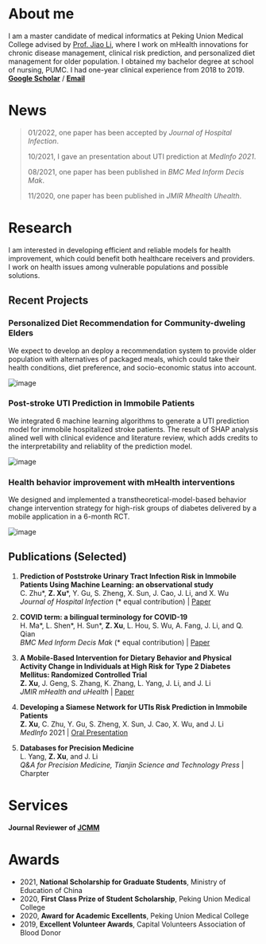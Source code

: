 # About me
I am a master candidate of medical informatics at Peking Union Medical College advised by [Prof. Jiao Li](https://www.researchgate.net/profile/Jiao-Li-56), where I work on mHealth innovations for chronic disease management, clinical risk prediction, and personalized diet management for older population.  I obtained my bachelor degree at school of nursing, PUMC.  I had one-year clinical experience from 2018 to 2019.<br/>
**[Google Scholar](https://scholar.google.com/citations?user=aHrqWiEAAAAJ&hl=zh-CN)** /  **[Email](xu.zidu@imicams.ac.cn)**


# News
 > 01/2022, one paper has been accepted by *Journal of Hospital Infection*.<br/>
 >
 > 10/2021, I gave an presentation about UTI prediction at *MedInfo 2021*.<br/>
 >
 > 08/2021, one paper has been published in *BMC Med Inform Decis Mak*.<br/>
 >
 > 11/2020, one paper has been published in *JMIR Mhealth Uhealth*.<br/>

# Research
I am interested in developing efficient and reliable models for health improvement, which could benefit both healthcare receivers and providers. I work on health issues among vulnerable populations and possible solutions.

## Recent Projects
### Personalized Diet Recommendation for Community-dweling Elders <br/>
We expect to develop an deploy a recommendation system to provide older population with alternatives of packaged meals, which could take their health conditions, diet preference, and socio-economic status into account.<br/>

![image](https://github.com/Somewhat120/Science-for-Humanity/raw/main/%E7%BB%98%E5%9B%BE2.png)

### Post-stroke UTI Prediction in Immobile Patients <br/>
We integrated 6 machine learning algorithms to generate a UTI prediction model for immobile hospitalized stroke patients. The result of SHAP analysis alined well with clinical evidence and literature review, which adds credits to the interpretability and reliablity of the prediction model.<br/>

![image](https://github.com/Somewhat120/Science-for-Humanity/raw/main/fig2.jpg)

### Health behavior improvement with mHealth interventions <br/>
We designed and implemented a transtheoretical-model-based behavior change intervention strategy for high-risk groups of diabetes delivered by a mobile application in a 6-month RCT.<br/>

![image](https://github.com/Somewhat120/Science-for-Humanity/raw/main/fig1.png)

## Publications (Selected)
1. **Prediction of Poststroke Urinary Tract Infection Risk in Immobile Patients Using Machine Learning: an observational study**<br/> 
C. Zhu\*, **Z. Xu**\*, Y. Gu, S. Zheng, X. Sun, J. Cao, J. Li, and X. Wu <br/>
*Journal of Hospital Infection* (* equal contribution) |  [Paper](https://doi.org/10.1016/j.jhin.2022.01.002) <br/>

2. **COVID term: a bilingual terminology for COVID-19**<br/> 
H. Ma\*, L. Shen\*, H. Sun\*, **Z. Xu**, L. Hou, S. Wu, A. Fang, J. Li, and Q. Qian <br/>
*BMC Med Inform Decis Mak* (* equal contribution) | [Paper](https://bmcmedinformdecismak.biomedcentral.com/articles/10.1186/s12911-021-01593-9)<br/>

3. **A Mobile-Based Intervention for Dietary Behavior and Physical Activity Change in Individuals at High Risk for Type 2 Diabetes Mellitus: Randomized Controlled Trial**<br/>
**Z. Xu**, J. Geng, S. Zhang, K. Zhang, L. Yang, J. Li, and J. Li<br/> 
*JMIR mHealth and uHealth* | [Paper](https://mhealth.jmir.org/2020/11/e19869/) <br/>

4. **Developing a Siamese Network for UTIs Risk Prediction in Immobile Patients** <br/>
**Z. Xu**, C. Zhu, Y. Gu, S. Zheng, X. Sun, J. Cao, X. Wu, and J. Li <br/>
*MedInfo* 2021 | [Oral Presentation](https://www.youtube.com/watch?v=XqlWfoBhUQw) <br/>  

5. **Databases for Precision Medicine**  
L. Yang, **Z. Xu**, and J. Li <br/>
*Q&A for Precision Medicine, Tianjin Science and Technology Press* | Charpter <br/>  


# Services
**Journal Reviewer of [JCMM](https://onlinelibrary.wiley.com/journal/15824934)** <front><br/>

# Awards
- 2021, **National Scholarship for Graduate Students**, Ministry of Education of China
- 2020, **First Class Prize of Student Scholarship**, Peking Union Medical College
- 2020, **Award for Academic Excellents**, Peking Union Medical College
- 2019, **Excellent Volunteer Awards**, Capital Volunteers Association of Blood Donor

